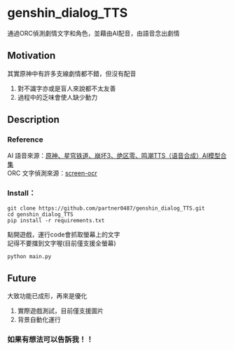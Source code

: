 # genshin_dialog_TTS
通過ORC偵測劇情文字和角色，並藉由AI配音，由語音念出劇情

## Motivation
其實原神中有許多支線劇情都不錯，但沒有配音
1. 對不識字亦或是盲人來說都不太友善
2. 過程中的乏味會使人缺少動力

## Description
### Reference
AI 語音來源：[原神、星穹铁道、崩坏3、绝区零、鸣潮TTS（语音合成）AI模型合集](https://www.bilibili.com/read/cv26659988/) \
ORC 文字偵測來源：[screen-ocr](https://github.com/wolfmanstout/screen-ocr) 

### Install：
```shell
git clone https://github.com/partner0487/genshin_dialog_TTS.git
cd genshin_dialog_TTS
pip install -r requirements.txt
```

點開遊戲，運行code會抓取螢幕上的文字\
記得不要擋到文字喔(目前僅支援全螢幕)
```python
python main.py
```

## Future
大致功能已成形，再來是優化
1. 實際遊戲測試，目前僅支援圖片
2. 背景自動化運行

### 如果有想法可以告訴我！！
